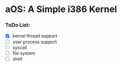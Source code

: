 # aOS: A Simple i386 Kernel

### ToDo List:
  - [x] kernel thread support
  - [ ] user process support
  - [ ] syscall
  - [ ] file system
  - [ ] shell
